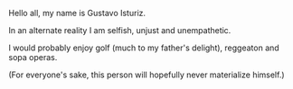 Hello all, my name is Gustavo Isturiz.

In an alternate reality I am selfish, unjust and unempathetic.

I would probably enjoy golf (much to my father's delight), reggeaton and sopa operas.

(For everyone's sake, this person will hopefully never materialize himself.)